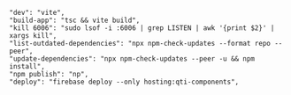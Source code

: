     "dev": "vite",
    "build-app": "tsc && vite build",
    "kill 6006": "sudo lsof -i :6006 | grep LISTEN | awk '{print $2}' | xargs kill",
    "list-outdated-dependencies": "npx npm-check-updates --format repo --peer",
    "update-dependencies": "npx npm-check-updates --peer -u && npm install",
    "npm publish": "np",
    "deploy": "firebase deploy --only hosting:qti-components",
